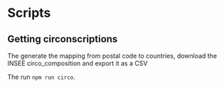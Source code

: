 # Scripts

## Getting circonscriptions

The generate the mapping from postal code to countries, download the INSEE circo_composition and export it as a CSV

The run `npm run circo`.

